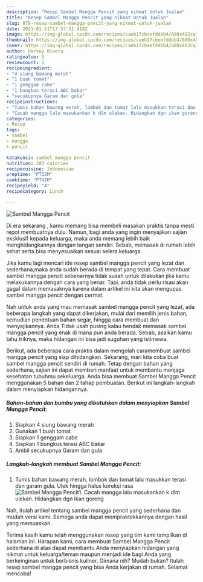 ```yaml
---
description: "Resep Sambel Mangga Pencit yang nikmat Untuk Jualan"
title: "Resep Sambel Mangga Pencit yang nikmat Untuk Jualan"
slug: 878-resep-sambel-mangga-pencit-yang-nikmat-untuk-jualan
date: 2021-01-11T17:57:51.418Z
image: https://img-global.cpcdn.com/recipes/caeb17cbeefddbb4/680x482cq70/sambel-mangga-pencit-foto-resep-utama.jpg
thumbnail: https://img-global.cpcdn.com/recipes/caeb17cbeefddbb4/680x482cq70/sambel-mangga-pencit-foto-resep-utama.jpg
cover: https://img-global.cpcdn.com/recipes/caeb17cbeefddbb4/680x482cq70/sambel-mangga-pencit-foto-resep-utama.jpg
author: Harvey Rivera
ratingvalue: 3
reviewcount: 5
recipeingredient:
- "4 siung bawang merah"
- "1 buah tomat"
- "1 genggam cabe"
- "1 bungkus terasi ABC bakar"
- "secukupnya Garam dan gula"
recipeinstructions:
- "Tumis bahan bawang merah, lombok dan tomat lalu masukkan terasi dan garam gula. Ulek hingga halus koreksi rasa"
- "Cacah mangga lalu masukankan k dlm ulekan. Hidangkan dgn ikan goreng"
categories:
- Resep
tags:
- sambel
- mangga
- pencit

katakunci: sambel mangga pencit 
nutrition: 203 calories
recipecuisine: Indonesian
preptime: "PT32M"
cooktime: "PT42M"
recipeyield: "4"
recipecategory: Lunch

---
```



![Sambel Mangga Pencit](https://img-global.cpcdn.com/recipes/caeb17cbeefddbb4/680x482cq70/sambel-mangga-pencit-foto-resep-utama.jpg)

Di era  sekarang , kamu memang bisa membeli masakan praktis tanpa mesti repot membuatnya dulu. Namun, bagi anda yang ingin menyajikan sajian eksklusif kepada keluarga, maka anda memang lebih baik menghidangkannya dengan tangan sendiri. Sebab, memasak di rumah lebih sehat serta bisa menyesuaikan sesuai selera keluarga.

Jika kamu lagi mencari ide resep sambel mangga pencit yang lezat dan sederhana,maka anda sudah berada di tempat yang tepat. Cara membuat sambel mangga pencit  sebenarnya tidak susah untuk dilakukan jika kamu melakukannya dengan cara yang benar. Tapi, anda tidak perlu risau akan gagal dalam memasaknya 
karena dalam artikel ini kita akan mengupas sambel mangga pencit dengan cermat.  



Nah untuk anda yang mau memasak sambel mangga pencit yang lezat, ada beberapa langkah yang dapat dikerjakan, mulai dari memilih jenis bahan, kemudian penentuan bahan segar, hingga cara membuat dan menyajikannya. Anda Tidak usah pusing kalau hendak memasak sambel mangga pencit yang enak di mana pun anda berada. Sebab, asalkan kamu  tahu triknya, maka hidangan ini bisa jadi suguhan yang istimewa.

Berikut, ada beberapa cara praktis  dalam mengolah caramembuat sambel mangga pencit yang siap dihidangkan. Sekarang, mari kita coba buat sambel mangga pencit sendiri di rumah. Tetap dengan bahan yang sederhana, sajian ini dapat memberi manfaat untuk membantu menjaga kesehatan tubuhmu sekeluarga. Anda bisa membuat Sambel Mangga Pencit menggunakan 5 bahan dan 2 tahap pembuatan. Berikut ini langkah-langkah dalam menyiapkan hidangannya.

<!--inarticleads1-->

##### Bahan-bahan dan bumbu yang dibutuhkan dalam menyiapkan Sambel Mangga Pencit:

1. Siapkan 4 siung bawang merah
1. Gunakan 1 buah tomat
1. Siapkan 1 genggam cabe
1. Siapkan 1 bungkus terasi ABC bakar
1. Ambil secukupnya Garam dan gula




<!--inarticleads2-->

##### Langkah-langkah membuat Sambel Mangga Pencit:

1. Tumis bahan bawang merah, lombok dan tomat lalu masukkan terasi dan garam gula. Ulek hingga halus koreksi rasa
<img src="https://img-global.cpcdn.com/steps/671f14637766d2c2/160x128cq70/sambel-mangga-pencit-langkah-memasak-1-foto.jpg" alt="Sambel Mangga Pencit">1. Cacah mangga lalu masukankan k dlm ulekan. Hidangkan dgn ikan goreng




Nah, itulah artikel tentang  sambel mangga pencit  yang sederhana dan mudah versi kami. Semoga anda dapat mempraktekkannya dengan hasil yang memuaskan. 

Terima kasih kamu telah menggunakan resep yang tim kami tampilkan di halaman ini. Harapan kami, cara membuat  Sambel Mangga Pencit sederhana di atas dapat membantu Anda menyiapkan hidangan yang nikmat untuk keluarga/teman maupun menjadi ide bagi Anda yang berkeinginan untuk berbisnis kuliner. Gimana nih? Mudah bukan? Itulah resep sambel mangga pencit yang bisa Anda kerjakan di rumah. Selamat mencoba!

